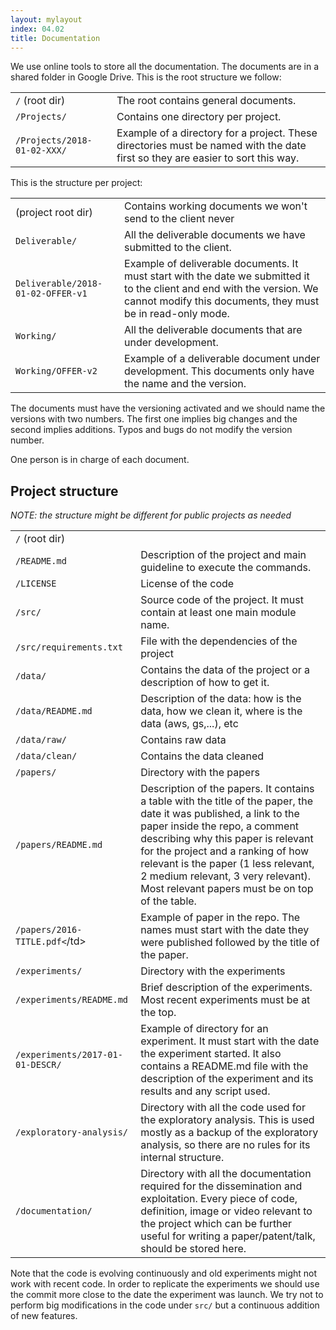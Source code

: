 ```yaml
---
layout: mylayout
index: 04.02
title: Documentation
---
```


We use online tools to store all the documentation. The documents are in a shared folder in Google Drive. This is the root structure we follow:

<table>
  <tr>
    <td><code>/</code> (root dir)</td>
    <td>The root contains general documents.</td>
  </tr>
  <tr>
    <td><code>/Projects/</code></td>
    <td>Contains one directory per project.</td>
  </tr>
  <tr>
    <td><code>/Projects/2018-01-02-XXX/</code></td>
    <td>Example of a directory for a project. These directories must be named with the date first so they are easier to sort this way.</td>
  </tr>
</table>

This is the structure per project:

<table>
  <tr>
    <td>(project root dir)</td>
    <td>Contains working documents we won't send to the client never</td>
  </tr>
  <tr>
    <td><code>Deliverable/</code></td>
    <td>All the deliverable documents we have submitted to the client.</td>
  </tr>
  <tr>
    <td><code>Deliverable/2018-01-02-OFFER-v1</code></td>
    <td>Example of deliverable documents. It must start with the date we submitted it to the client and end with the version. We cannot modify this documents, they must be in read-only mode.</td>
  </tr>
  <tr>
    <td><code>Working/</code></td>
    <td>All the deliverable documents that are under development.</td>
  </tr>
  <tr>
    <td><code>Working/OFFER-v2</code></td>
    <td>Example of a deliverable document under development. This documents only have the name and the version.</td>
  </tr>
</table>

The documents must have the versioning activated and we should name the versions with two numbers. The first one implies big changes and the second implies additions. Typos and bugs do not modify the version number.

One person is in charge of each document.


## Project structure

_NOTE: the structure might be different for public projects as needed_

<table>
  <tr>
    <td><code>/</code> (root dir)</td>
    <td></td>
  </tr>
  <tr>
    <td><code>/README.md</code></td>
    <td>Description of the project and main guideline to execute the commands.</td>
  </tr>
  <tr>
    <td><code>/LICENSE</code></td>
    <td>License of the code</td>
  </tr>
  <tr>
    <td><code>/src/</code></td>
    <td>Source code of the project. It must contain at least one main module name.</td>
  </tr>
  <tr>
    <td><code>/src/requirements.txt</code></td>
    <td>File with the dependencies of the project</td>
  </tr>
  <tr>
    <td><code>/data/</code></td>
    <td>Contains the data of the project or a description of how to get it.</td>
  </tr>
  <tr>
    <td><code>/data/README.md</code></td>
    <td>Description of the data: how is the data, how we clean it, where is the data (aws, gs,...), etc</td>
  </tr>
  <tr>
    <td><code>/data/raw/</code></td>
    <td>Contains raw data</td>
  </tr>
  <tr>
    <td><code>/data/clean/</code></td>
    <td>Contains the data cleaned</td>
  </tr>
  <tr>
    <td><code>/papers/</code></td>
    <td>Directory with the papers</td>
  </tr>
  <tr>
    <td><code>/papers/README.md</code></td>
    <td>Description of the papers. It contains a table with the title of the paper, the date it was published, a link to the paper inside the repo, a comment describing why this paper is relevant for the project and a ranking of how relevant is the paper (1 less relevant, 2 medium relevant, 3 very relevant). Most relevant papers must be on top of the table.</td>
  </tr>
  <tr>
    <td><code>/papers/2016-TITLE.pdf<</code>/td>
    <td>Example of paper in the repo. The names must start with the date they were published followed by the title of the paper.</td>
  </tr>
  <tr>
    <td><code>/experiments/</code></td>
    <td>Directory with the experiments</td>
  </tr>
  <tr>
    <td><code>/experiments/README.md</code></td>
    <td>Brief description of the experiments. Most recent experiments must be at the top.</td>
  </tr>
  <tr>
    <td><code>/experiments/2017-01-01-DESCR/</code></td>
    <td>Example of directory for an experiment. It must start with the date the experiment started. It also contains a README.md file with the description of the experiment and its results and any script used.</td>
  </tr>
  <tr>
    <td><code>/exploratory-analysis/</code></td>
    <td>Directory with all the code used for the exploratory analysis. This is used mostly as a backup of the exploratory analysis, so there are no rules for its internal structure.</td>
  </tr>
  <tr>
    <td><code>/documentation/</code></td>
    <td>Directory with all the documentation required for the dissemination and exploitation. Every piece of code, definition, image or video relevant to the project which can be further useful for writing a paper/patent/talk, should be stored here.</td>
  </tr>
</table>


Note that the code is evolving continuously and old experiments might not work with recent code. In order to replicate the experiments we should use the commit more close to the date the experiment was launch. We try not to perform big modifications in the code under `src/` but a continuous addition of new features.